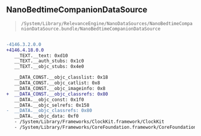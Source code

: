 ## NanoBedtimeCompanionDataSource

> `/System/Library/RelevanceEngine/NanoDataSources/NanoBedtimeCompanionDataSource.bundle/NanoBedtimeCompanionDataSource`

```diff

-4146.3.2.0.0
+4146.4.18.0.0
   __TEXT.__text: 0xd10
   __TEXT.__auth_stubs: 0x1c0
   __TEXT.__objc_stubs: 0x4e0

   __DATA_CONST.__objc_classlist: 0x18
   __DATA_CONST.__objc_catlist: 0x8
   __DATA_CONST.__objc_imageinfo: 0x8
+  __DATA_CONST.__objc_classrefs: 0x80
   __DATA.__objc_const: 0x1f0
   __DATA.__objc_selrefs: 0x158
-  __DATA.__objc_classrefs: 0x80
   __DATA.__objc_data: 0xf0
   - /System/Library/Frameworks/ClockKit.framework/ClockKit
   - /System/Library/Frameworks/CoreFoundation.framework/CoreFoundation

```
